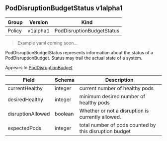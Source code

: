 ## PodDisruptionBudgetStatus v1alpha1

Group        | Version     | Kind
------------ | ---------- | -----------
Policy | v1alpha1 | PodDisruptionBudgetStatus

> Example yaml coming soon...



PodDisruptionBudgetStatus represents information about the status of a PodDisruptionBudget. Status may trail the actual state of a system.

<aside class="notice">
Appears In  <a href="#poddisruptionbudget-v1alpha1">PodDisruptionBudget</a> </aside>

Field        | Schema     | Description
------------ | ---------- | -----------
currentHealthy | integer | current number of healthy pods
desiredHealthy | integer | minimum desired number of healthy pods
disruptionAllowed | boolean | Whether or not a disruption is currently allowed.
expectedPods | integer | total number of pods counted by this disruption budget

